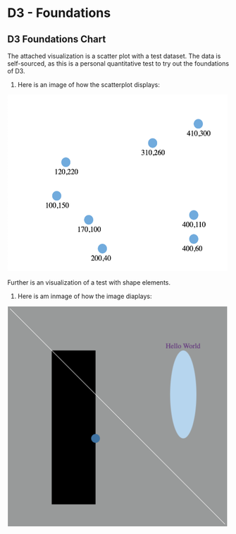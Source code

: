 
D3 - Foundations
================

D3 Foundations Chart
---------------------

The attached visualization is a scatter plot with a test dataset. The data is self-sourced, as this is a personal quantitative test to try out the foundations of D3. 

1. Here is an image of how the scatterplot displays:
<img src="data/ScatterPlotTest.png" width=500 height=400>

Further is an visualization of a test with shape elements.

1. Here is am inmage of how the image diaplays:
<img src="data/ShapesTest.png" width=500 height=500>
